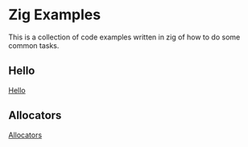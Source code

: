 # Zig Examples

This is a collection of code examples written in zig of how to do some
common tasks.

## Hello
[Hello](./hello/hello.md)

## Allocators
[Allocators](./allocators/allocators.md)
